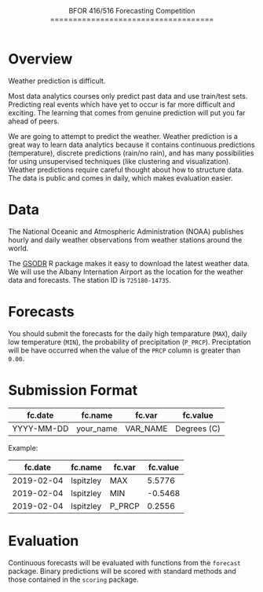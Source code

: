 <header>
BFOR 416/516 Forecasting Competition
====================================
</header>
<main>


# Overview
Weather prediction is difficult. 

Most data analytics courses only predict past data and use train/test sets. Predicting
real events which have yet to occur is far more difficult and exciting. The learning that comes 
from genuine prediction will put you far ahead of peers.

We are going to attempt to predict the weather. Weather prediction is a great 
way to learn data analytics because it contains continuous predictions (temperature), 
discrete predictions (rain/no rain), and has many possibilities for using 
unsupervised techniques (like clustering and visualization). Weather predictions
require careful thought about how to structure data. The data is public and comes in
daily, which makes evaluation easier.



# Data

The National Oceanic and Atmospheric Administration (NOAA) publishes hourly and 
daily weather observations from weather stations around the world.

The [GSODR](https://ropensci.github.io/GSODR/index.html) R package makes it easy to
download the latest weather data. We will use the Albany Internation Airport
as the location for the weather data and forecasts. The station ID is `725180-14735`.

# Forecasts
You should submit the forecasts for the daily high temparature (`MAX`),
daily low temperature (`MIN`), the probability of precipitation (`P_PRCP`). Preciptation
will be have occurred when the value of the `PRCP` column is greater than `0.00`.

# Submission Format

| fc.date    | fc.name   | fc.var   | fc.value    |
|------------|-----------|----------|-------------|
| YYYY-MM-DD | your_name | VAR_NAME | Degrees (C) |

Example:

| fc.date    | fc.name   | fc.var   | fc.value    |
|------------|-----------|----------|-------------|
| 2019-02-04 | lspitzley | MAX      | 5.5776      |
| 2019-02-04 | lspitzley | MIN      | -0.5468     |
| 2019-02-04 | lspitzley | P_PRCP   | 0.2556      |



# Evaluation

Continuous forecasts will be evaluated with functions from the `forecast` package.
Binary predictions will be scored with standard methods and those contained in
the `scoring` package. 



</main>